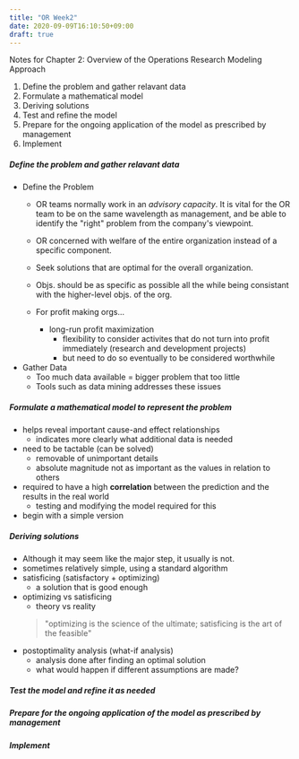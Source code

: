 ```yaml
---
title: "OR Week2"
date: 2020-09-09T16:10:50+09:00
draft: true
---
```


Notes for Chapter 2: Overview of the Operations Research Modeling Approach

1. Define the problem and gather relavant data
1. Formulate a mathematical model
1. Deriving solutions
1. Test and refine the model
1. Prepare for the ongoing application of the model as prescribed by management
1. Implement

##### Define the problem and gather relavant data
- Define the Problem
    - OR teams normally work in an _advisory capacity_. It is vital for the OR team to be on the same wavelength as management, and be able to identify the "right" problem from the company's viewpoint.
    - OR concerned with welfare of the entire organization instead of a specific component.
    - Seek solutions that are optimal for the overall organization. 
    - Objs. should be as specific as possible all the while being consistant with the higher-level objs. of the org.

    - For profit making orgs...
        - long-run profit maximization
            - flexibility to consider activites that do not turn into profit immediately (research and development projects)
            - but need to do so eventually to be considered worthwhile
- Gather Data
    - Too much data available = bigger problem that too little
    - Tools such as data mining addresses these issues

##### Formulate a mathematical model to represent the problem
- helps reveal important cause-and effect relationships
    - indicates more clearly what additional data is needed
- need to be tactable (can be solved)
    - removable of unimportant details
    - absolute magnitude not as important as the values in relation to others
- required to have a high **correlation** between the prediction and the results in the real world
    - testing and modifying the model required for this
- begin with a simple version
##### Deriving solutions 
- Although it may seem like the major step, it usually is not.
- sometimes relatively simple, using a standard algorithm
- satisficing (satisfactory + optimizing)
    - a solution that is good enough
- optimizing vs satisficing
    - theory vs reality
    > "optimizing is the science of the ultimate; satisficing is the art of the feasible"
- postoptimality analysis (what-if analysis)
  - analysis done after finding an optimal solution
  - what would happen if different assumptions are made?

    
##### Test the model and refine it as needed
##### Prepare for the ongoing application of the model as prescribed by management
##### Implement